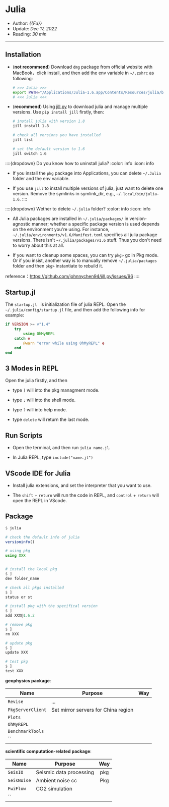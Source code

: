 # Julia

- Author: *{{Fu}}*
- Update: *Dec 17, 2022*
- Reading: *30 min*

---



## Installation

- (**not recommend**)  Download `dmg` package from official website with MacBook，click install, and then add the env variable in `~/.zshrc` as following:

    ```bash
    # >>> Julia >>>
    export PATH="/Applications/Julia-1.6.app/Contents/Resources/julia/bin/:$PATH"
    # <<< Julia <<<
    ```

- (**recommend**) Using [jill.py](https://github.com/johnnychen94/jill.py) to download julia and manage multiple versions. Use `pip install jill` firstly, then:

    ```bash
    # install julia with version 1.8
    jill install 1.8 		

    # check all versions you have installed
    jill list  			

    # set the default version to 1.6
    jill switch 1.6 		
    ```

::::{dropdown} Do you know how to uninstall julia?
:color: info
:icon: info

- If you install the `pkg` package into Applications, you can delete `~/.Julia` folder and the env variable.

- If you use `jill` to install multiple versions of julia, just want to delete one version.
Remove the symlinks in symlink_dir, e.g., `~/.local/bin/julia-1.6`.
::::


::::{dropdown} Wether to delete `~/.julia` folder?
:color: info
:icon: info

* All Julia packages are installed in `~/.julia/packages/` in version-agnostic manner; whether a specific package version is used depends on the environment you're using. For instance, `~/.julia/environments/v1.6/Manifest.toml` specifies all julia package versions. There isn't `~/.julia/packages/v1.6` stuff. Thus you don't need to worry about this at all.

* If you want to cleanup some spaces, you can try `pkg>` gc in Pkg mode. Or if you insist, another way is to manually remove `~/.julia/packages` folder and then `pkg>` instantiate to rebuild it.

reference：https://github.com/johnnychen94/jill.py/issues/96
::::


## Startup.jl  
The `startup.jl ` is initialization file of julia REPL.
Open the `~/.julia/config/startup.jl` file, and then add the following info for example:

```julia
if VERSION >= v"1.4"
    try
        using OhMyREPL
    catch e
        @warn "error while using OhMyREPL" e
    end
end
```


## 3 Modes in REPL



Open the julia firstly, and then

- type `]` will into the pkg managment mode.

- type `;` will into the shell mode.

- type `?` will into help mode.

- type `delete` will return the last mode.




## Run Scripts

	
- Open the terminal, and then run `julia name.jl`.   

- In Julia REPL, type `include("name.jl")`












## VScode IDE for Julia

- Install julia extensions, and set the interpreter that you want to use.

- The `shift` + `return` will run the code in REPL,
and `control` + `return` will open the REPL in VScode.



## Package

```julia
$ julia

# check the default info of julia
versioninfo()

# using pkg
using XXX 			


# install the local pkg
$ ]
dev folder_name

# check all pkgs installed
$ ]
status or st

# install pkg with the specifical version
$ ]
add XXX@1.6.2 		

# remove pkg
$ ]
rm XXX 			

# update pkg
$ ]
update XXX  

# test pkg
$ ]
test XXX 			

```



**geophysics package**:

|     Name     |    Purpose    |     Way       |     
| ------------ | ------------- | :-----------: |
| `Revise`       | ...           |    |
| `PkgServerClient`   | Set mirror servers for China region      |      |
| `Plots`   |        |      |
| `OhMyREPL`   |        |      |
| `BenchmarkTools`   |        |      |
| ``   |        |      |

**scientific computation-related package**:

|    Name       |    Purpose    |    Way       |     
| ------------  | ------------- | :----------: |
| `SeisIO`       | Seismic data processing          | pkg       |
| `SeisNoise`   |  Ambient noise cc      | Pkg     |
| `FwiFlow`   | CO2 simulation       |      |
| ``   |        |      |


